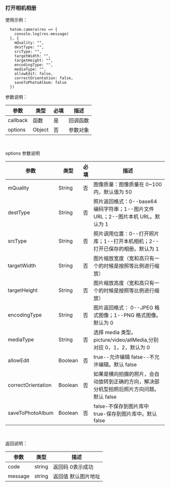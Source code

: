

### 打开相机相册

  使用示例：

  ```
    hatom.camera(res => {
      console.log(res.message)
    }, {
      mQuality: "", 
      destType: "",
      srcType: "",
      targetWidth: "",
      targetHeight: "",
      encodingType: "",
      mediaType: "",
      allowEdit: false,
      correctOrientation: false,
      saveToPhotoAlbum: false
    })

  ```

  参数说明：

  | 参数               | 类型  | 必填 | 描述                                                                           |
  | ------------------ | ------ | -------- | ------------------------------------------------------------------------------ |
  | callback           | 函数  | 是 | 回调函数                                                                       |
  | options           | Object | 否 |  参数对象                                |

&nbsp;

  options 参数说明

  | 参数               | 类型  | 必填 | 描述                                                                           |
  | ------------------ | ------ | -------- | ------------------------------------------------------------------------------ |
  | mQuality           | String | 否 | 图像质量：图像质量在 0~100 内，默认值为 50                                     |
  | destType           | String | 否  | 照片返回格式：0--base64 编码字符串；1--图片文件 URL；2--图片本机 URL。默认为 1 |
  | srcType            | String | 否 | 照片调用位置：0--打开照片库；1--打开本机相机；2--打开已保存的相册。默认为 1    |
  | targetWidth        | String | 否 | 图片缩放宽度（宽和高只有一个的时候是按照等比例进行缩放）                                                                   |
  | targetHeight       | String | 否 | 图片缩放高度（宽和高只有一个的时候是按照等比例进行缩放）                                                                   |
  | encodingType       | String | 否 | 图片返回格式： 0--JPEG 格式图像；1--PNG 格式图像。默认为 0                     |
  | mediaType          | String | 否 | 选择 media 类型。picture/video/allMedia,分别对应 0，1，2，默认为 0             |
  | allowEdit          | Boolean   | 否 | true--允许编辑 false--不允许编辑。默认 false                                   |
  | correctOrientation | Boolean   | 否 | 如果是横向拍摄的照片，会自动旋转到正确的方向，解决部分机型拍照后照片方向问题。默认 false                      |
  | saveToPhotoAlbum   | Boolean  | 否  | false-不保存到图片库中 true-保存到图片库中。默认 false 

  &nbsp;

  返回说明：

  | 参数 | 类型   | 描述                               |
  | ----- | ------ | ---------------------------------- |
  | code  | string | 返回码  0表示成功 |
  | message  | string | 返回值  默认图片地址 |


  &nbsp;